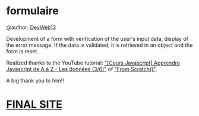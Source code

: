 # formulaire

@author: [DevWeb13](https://twitter.com/DeveloppementW1)

Development of a form with verification of the user's input data, display of the error message. If the data is validated, it is retrieved in an object and the form is reset.

Realized thanks to the YouTube tutorial: ["[Cours Javascript] Apprendre Javascript de A à Z – Les données (3/6)"](https://www.youtube.com/watch?v=5l_agaIkbKo&list=PLEiMYEzpB4QuS8AXU9eAz1aw_WBknPn1E&index=3) of ["From Scratch()"]( https://twitter.com/KobeKenjo).

A big thank you to him!!

# [FINAL SITE](https://devweb13.github.io/formulaire/)
